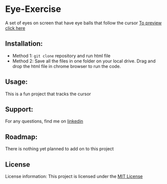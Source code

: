 # Eye-Exercise
A set of eyes on screen that have eye balls that follow the cursor [To preview click here](https://skaramje.github.io/Eye-Exercise/)

## Installation:
* Method 1: `git clone` repository and run html file
* Method 2: Save all the files in one folder on your local drive. Drag and drop the html file in chrome browser to run the code. 

## Usage:
This is a fun project that tracks the cursor

## Support:
For any questions, find me on [linkedin](https://www.linkedin.com/in/simrat-karamjeet/)

## Roadmap:
There is nothing yet planned to add on to this project

## License
License information: This project is licensed under the [MIT License](https://github.com/skaramje/PacMen-Exercise/blob/main/LICENSE)
